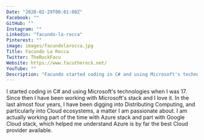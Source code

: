 ```yaml
---
Date: "2020-02-29T00:01:00Z"
Facebook: ""
GitHub: ""
Instagram: ""
Linkedin: "facundo-la-rocca"
Pinterest: ""
image: images/facundolarocca.jpg
Title: Facundo La Rocca
Twitter: TheRockFacu
Website: https://www.facutherock.net/
YouTube: ""
Description: "Facundo started coding in C# and using Microsoft's technologies when he was 17. Since then, he has been working with Microsoft's stack and he loves it."
---
```

I started coding in C# and using Microsoft's technologies when I was 17. Since then I have been working with Microsoft's stack and I love it.
In the last almost four years, I have been digging into Distributing Computing, and particularly into Cloud ecosystems, a matter I am passionate about.
I am actually working part of the time with Azure stack and part with Google Cloud stack, which helped me understand Azure is by far the best Cloud provider available.